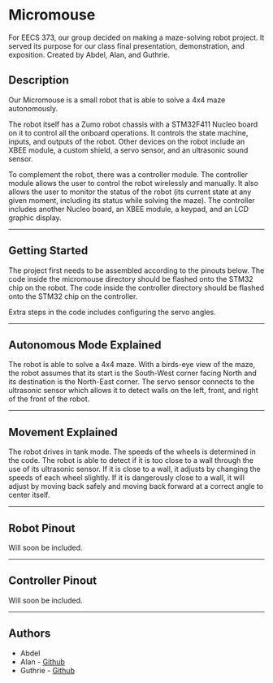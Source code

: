 # Micromouse

For EECS 373, our group decided on making a maze-solving robot project. It served its purpose for our class final presentation, demonstration, and exposition. Created by Abdel, Alan, and Guthrie.

## Description

Our Micromouse is a small robot that is able to solve a 4x4 maze autonomously. 

The robot itself has a Zumo robot chassis with a STM32F411 Nucleo board on it to control all the onboard operations. It controls the state machine, inputs, and outputs of the robot. Other devices on the robot include an XBEE module, a custom shield, a servo sensor, and an ultrasonic sound sensor.

To complement the robot, there was a controller module. The controller module allows the user to control the robot wirelessly and manually. It also allows the user to monitor the status of the robot (its current state at any given moment, including its status while solving the maze). The controller includes another Nucleo board, an XBEE module, a keypad, and an LCD graphic display. 

---

## Getting Started

The project first needs to be assembled according to the pinouts below.
The code inside the micromouse directory should be flashed onto the STM32 chip on the robot. The code inside the controller directory should be flashed onto the STM32 chip on the controller.

Extra steps in the code includes configuring the servo angles.

---

## Autonomous Mode Explained

The robot is able to solve a 4x4 maze. With a birds-eye view of the maze, the robot assumes that its start is the South-West corner facing North and its destination is the North-East corner. The servo sensor connects to the ultrasonic sensor which allows it to detect walls on the left, front, and right of the front of the robot.

---

## Movement Explained

The robot drives in tank mode. The speeds of the wheels is determined in the code. The robot is able to detect if it is too close to a wall through the use of its ultrasonic sensor. If it is close to a wall, it adjusts by changing the speeds of each wheel slightly. If it is dangerously close to a wall, it will adjust by moving back safely and moving back forward at a correct angle to center itself.

---

## Robot Pinout

Will soon be included.

---

## Controller Pinout

Will soon be included.

---

## Authors

- Abdel
- Alan - [Github](https://github.com/polishdudealan)
- Guthrie - [Github](https://github.com/tabiosg)
